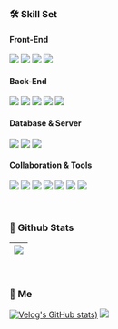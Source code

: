 ### 🛠️ Skill Set
<h4 align="left">Front-End</h4>
<p align="left">
  <img src="https://img.shields.io/badge/JavaScript-F7DF1E?style=flat-square&logo=JavaScript&logoColor=black">
  <img src="https://img.shields.io/badge/HTML5-E34F26?style=flat-square&logo=HTML5&logoColor=white">
  <img src="https://img.shields.io/badge/CSS3-1572B6?style=flat-square&logo=CSS3&logoColor=white">
  <img src="https://img.shields.io/badge/react-61DAFB?style=flat-square&logo=react&logoColor=white">
</p>

<h4 align="left">Back-End</h4>
<p align="left">
  <img src="https://img.shields.io/badge/Java-007396?style=flat-square&logo=Java&logoColor=white">
  <img src="https://img.shields.io/badge/spring-6DB33F?style=flat-square&logo=spring&logoColor=white">
  <img src="https://img.shields.io/badge/thymeleaf-005F0F?style=flat-square&logo=thymeleaf&logoColor=white">
  <img src="https://img.shields.io/badge/node.js-5FA04E?style=flat-square&logo=node.js&logoColor=white">
  <img src="https://img.shields.io/badge/gradle-02303A?style=flat-square&logo=gradle&logoColor=white">
</p>

<h4 align="left">Database & Server </h4>
<p align="left">
  <img src="https://img.shields.io/badge/Apache Tomcat-F8DC75?style=flat-square&logo=apachetomcat&logoColor=black"/>
  <img src="https://img.shields.io/badge/Oracle-F80000?style=flat-square&logo=Oracle&logoColor=white">
  <img src="https://img.shields.io/badge/dbeaver-382923?style=flat-square&logo=dbeaver&logoColor=white">
</p>
</p>

<h4 align="left">Collaboration & Tools </h4>
<p align="left">
  <img src="https://img.shields.io/badge/Visual Studio Code-007ACC?style=flat-square&logo=Visual Studio Code&logoColor=white">
  <img src="https://img.shields.io/badge/Eclipse IDE-2C2255?style=flat-square&logo=Eclipse IDE&logoColor=white">
  <img src="https://img.shields.io/badge/Visual Studio-5C2D91?style=flat-square&logo=Visual Studio&logoColor=white">
  <img src="https://img.shields.io/badge/git-F05032?style=flat-square&logo=git&logoColor=white"/>
  <img src="https://img.shields.io/badge/github-181717?style=flat-square&logo=github&logoColor=white"/>
  <img src="https://img.shields.io/badge/notion-000000?style=flat-square&logo=notion&logoColor=white"/>
  <img src="https://img.shields.io/badge/Figma-F24E1E?style=flat-square&logo=Figma&logoColor=white">
</p>
</p>

<br>

### 🔗 Github Stats
<table>
  <thead>
    <tr>
      <th>
        <a href="https://github.com/kkn0541/github-readme-stats">
         <img align="center" src="https://github-readme-stats.vercel.app/api/top-langs/?username=kkn0541&layout=compact&hide_border=true&theme=graywhite" />
        </a>
      </th>
    </tr>
  </thead>
</table>

<br>

### 🪪 Me
[![Velog's GitHub stats](https://velog-readme-stats.vercel.app/api/badge?name=smileperson))](https://velog.io/@kkn0541/posts)
<a href="mailto:kkn0541@naver.com"><img src="https://img.shields.io/badge/gmail-EA4335?style=flat-square&logo=gmail&logoColor=white&link=kkn0541@naver.com"/></a>

